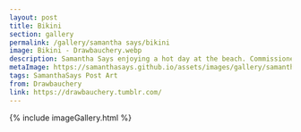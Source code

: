 ```yaml
---
layout: post
title: Bikini
section: gallery
permalink: /gallery/samantha says/bikini
image: Bikini - Drawbauchery.webp
description: Samantha Says enjoying a hot day at the beach. Commissioned from Drawbauchery.
metaImage: https://samanthasays.github.io/assets/images/gallery/samantha says/Bikini - Drawbauchery.webp
tags: SamanthaSays Post Art
from: Drawbauchery
link: https://drawbauchery.tumblr.com/
---
```

{% include imageGallery.html %}